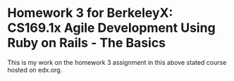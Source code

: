 # Homework 3 for BerkeleyX: CS169.1x Agile Development Using Ruby on Rails - The Basics

This is my work on the homework 3 assignment in this above stated course hosted on edx.org.